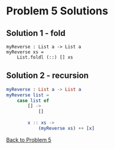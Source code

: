 # Problem 5 Solutions


## Solution 1 - fold

```
myReverse : List a -> List a
myReverse xs =
    List.foldl (::) [] xs
```

## Solution 2 - recursion
```elm
myReverse : List a -> List a
myReverse list =
    case list of 
        [] ->
            []
            
        x :: xs ->
            (myReverse xs) ++ [x]
```
[Back to Problem 5](../p/p05.md)
